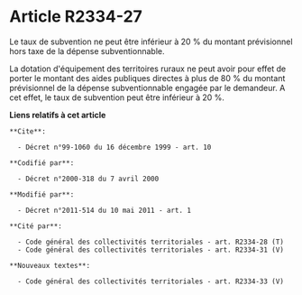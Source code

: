 # Article R2334-27

Le taux de subvention ne peut être inférieur à 20 % du montant prévisionnel hors taxe de la dépense subventionnable.

La dotation d'équipement des territoires ruraux ne peut avoir pour effet de porter le montant des aides publiques directes à
plus de 80 % du montant prévisionnel de la dépense subventionnable engagée par le demandeur. A cet effet, le taux de
subvention peut être inférieur à 20 %.

**Liens relatifs à cet article**

	**Cite**:

	  - Décret n°99-1060 du 16 décembre 1999 - art. 10

	**Codifié par**:

	  - Décret n°2000-318 du 7 avril 2000

	**Modifié par**:

	  - Décret n°2011-514 du 10 mai 2011 - art. 1

	**Cité par**:

	  - Code général des collectivités territoriales - art. R2334-28 (T)
	  - Code général des collectivités territoriales - art. R2334-31 (V)

	**Nouveaux textes**:

	  - Code général des collectivités territoriales - art. R2334-33 (V)
